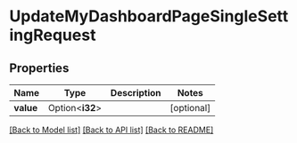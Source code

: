 # UpdateMyDashboardPageSingleSettingRequest

## Properties

Name | Type | Description | Notes
------------ | ------------- | ------------- | -------------
**value** | Option<**i32**> |  | [optional]

[[Back to Model list]](../README.md#documentation-for-models) [[Back to API list]](../README.md#documentation-for-api-endpoints) [[Back to README]](../README.md)


